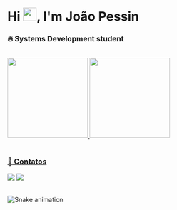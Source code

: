 <h1 align="left">Hi <img src="https://raw.githubusercontent.com/kaueMarques/kaueMarques/master/hi.gif" height="30px">, I'm João Pessin</h1>


### :fire: Systems Development student

<br/>

<div>
  <a href="https://github.com/joaopessin/">
  <img height="180em" src="https://github-readme-stats.vercel.app/api/top-langs/?username=joaopessin&layout=compact&langs_count=7&theme=dracula"/>
  <img height="180em" src="https://github-readme-stats.vercel.app/api?username=joaopessin&show_icons=true&theme=dracula&include_all_commits=true&count_private=true"/>
</div>

<br/>

### :speech_balloon: Contatos

<div>
  <a href = "jv.pessin20@gmail.com"><img src="https://img.shields.io/badge/Gmail-D14836?style=for-the-badge&logo=gmail&logoColor=white" target="_blank"></a>
  <a href="https://www.linkedin.com/in/joaopessin" target="_blank"><img src="https://img.shields.io/badge/-LinkedIn-%230077B5?style=for-the-badge&logo=linkedin&logoColor=white" target="_blank"></a>   
</div>

<br/>

![Snake animation](https://github.com/seu-usuário-aqui/joaopessin/blob/output/github-contribution-grid-snake.svg)

